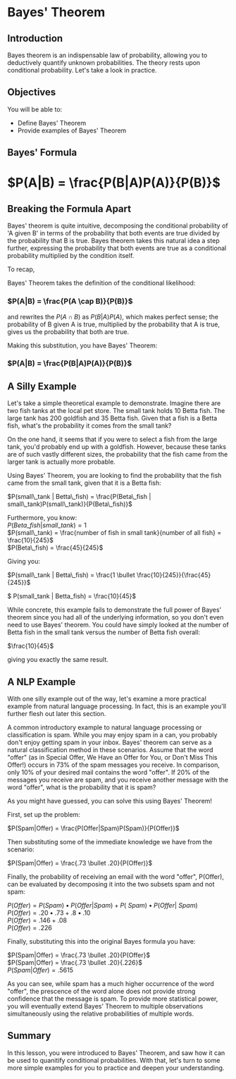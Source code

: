 
# Bayes' Theorem

## Introduction

Bayes theorem is an indispensable law of probability, allowing you to deductively quantify unknown probabilities. The theory rests upon conditional probability. Let's take a look in practice.

## Objectives

You will be able to:

* Define Bayes' Theorem
* Provide examples of Bayes' Theorem

## Bayes' Formula

# $P(A|B) = \frac{P(B|A)P(A)}{P(B)}$

## Breaking the Formula Apart

Bayes' theorem is quite intuitive, decomposing the conditional probability of 'A given B' in terms of the probability that both events are true divided by the probability that B is true. Bayes theorem takes this natural idea a step further, expressing the probability that both events are true as a conditional probability multiplied by the condition itself.

To recap, 

Bayes' Theorem takes the definition of the conditional likelihood:

### $P(A|B) = \frac{P(A \cap B)}{P(B)}$

and rewrites the $P(A \cap B)$ as $P(B|A)P(A)$, which makes perfect sense; the probability of B given A is true, multiplied by the probability that A is true, gives us the probability that both are true.

Making this substitution, you have Bayes' Theorem:

### $P(A|B) = \frac{P(B|A)P(A)}{P(B)}$


## A Silly Example

Let's take a simple theoretical example to demonstrate. Imagine there are two fish tanks at the local pet store. The small tank holds 10 Betta fish.  The large tank has 200 goldfish and 35 Betta fish. Given that a fish is a Betta fish, what's the probability it comes from the small tank? 

On the one hand, it seems that if you were to select a fish from the large tank, you'd probably end up with a goldfish. However, because these tanks are of such vastly different sizes, the probability that the fish came from the larger tank is actually more probable. 

Using Bayes' Theorem, you are looking to find the probability that the fish came from the small tank, given that it is a Betta fish:

$P(small\_tank | Betta\_fish) = \frac{P(Beta\_fish | small\_tank)P(small\_tank)}{P(Beta\_fish)}$  

Furthermore, you know:  
$P(Beta\_fish | small\_tank) = 1$  
$P(small\_tank) = \frac{number of fish in small tank}{number of all fish} = \frac{10}{245}$  
$P(Beta\_fish) = \frac{45}{245}$

Giving you:

$P(small\_tank | Betta\_fish) = \frac{1 \bullet \frac{10}{245}}{\frac{45}{245}}$  

$ P(small\_tank | Betta\_fish) = \frac{10}{45}$  

While concrete, this example fails to demonstrate the full power of Bayes' theorem since you had all of the underlying information, so you don't even need to use Bayes' theorem. You could have simply looked at the number of Betta fish in the small tank versus the number of Betta fish overall:   

$\frac{10}{45}$  

giving you exactly the same result.

## A NLP Example

With one silly example out of the way, let's examine a more practical example from natural language processing. In fact, this is an example you'll further flesh out later this section.

A common introductory example to natural language processing or classification is spam. While you may enjoy spam in a can, you probably don't enjoy getting spam in your inbox. Bayes' theorem can serve as a natural classification method in these scenarios. Assume that the word "offer" (as in Special Offer, We Have an Offer for You, or Don't Miss This Offer!) occurs in 73% of the spam messages you receive. In comparison, only 10% of your desired mail contains the word "offer". If 20% of the messages you receive are spam, and you receive another message with the word "offer", what is the probability that it is spam?

As you might have guessed, you can solve this using Bayes' Theorem!

First, set up the problem:

$P(Spam|Offer) = \frac{P(Offer|Spam)P(Spam)}{P(Offer)}$

Then substituting some of the immediate knowledge we have from the scenario:

$P(Spam|Offer) = \frac{.73 \bullet .20}{P(Offer)}$  

Finally, the probability of receiving an email with the word "offer", P(Offer), can be evaluated by decomposing it into the two subsets spam and not spam:

$P(Offer) = P(Spam)\bullet P(Offer|Spam) + P(~Spam) \bullet P(Offer | ~Spam)$  
$P(Offer) = .20 \bullet .73 + .8 \bullet .10$  
$P(Offer) = .146 + .08$  
$P(Offer) = .226$  

Finally, substituting this into the original Bayes formula you have:

$P(Spam|Offer) = \frac{.73 \bullet .20}{P(Offer}$  
$P(Spam|Offer) = \frac{.73 \bullet .20}{.226}$  
$P(Spam|Offer) = .5615$  

As you can see, while spam has a much higher occurrence of the word "offer", the prescence of the word alone does not provide strong confidence that the message is spam. To provide more statistical power, you will eventually extend Bayes' Theorem to multiple observations simultaneously using the relative probabilities of multiple words.  

## Summary

In this lesson, you were introduced to Bayes' Theorem, and saw how it can be used to quanitify conditional probabilities. With that, let's turn to some more simple examples for you to practice and deepen your understanding.
